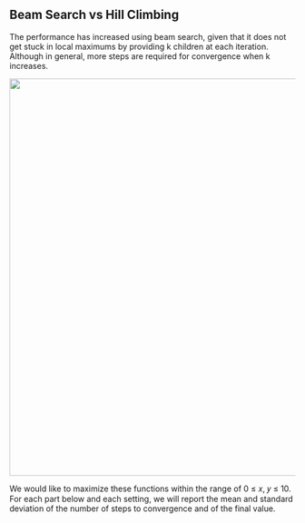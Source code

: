 ## Beam Search vs Hill Climbing
The performance has increased using beam search, given that it does not get stuck in local maximums by providing k children at each iteration. Although in general, more steps are required for convergence when k
increases. 

<img src="Formulas.gif"  width="1000" height="700"/>

We would like to maximize these functions within the range of 0 ≤ 𝑥, 𝑦 ≤ 10. For each part below and each setting, we will report the mean and standard deviation of the number of steps to convergence and of the final value.



